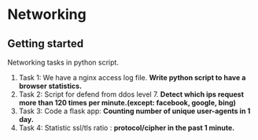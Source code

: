 # Networking
## Getting started
Networking tasks in python script.
1. Task 1: We have a nginx access log file. **Write python script to have a browser statistics.**
2. Task 2: Script for defend from ddos level 7. **Detect which ips request more than 120 times per minute.(except: facebook, google, bing)**
3. Task 3: Code a flask app: **Counting number of unique user-agents in 1 day.**
4. Task 4: Statistic ssl/tls ratio : **protocol/cipher in the past 1 minute.**
